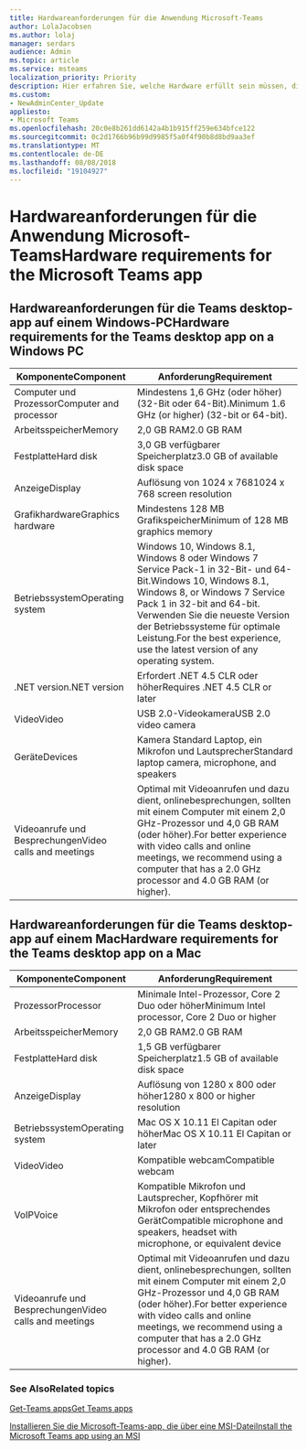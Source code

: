 ```yaml
---
title: Hardwareanforderungen für die Anwendung Microsoft-Teams
author: LolaJacobsen
ms.author: lolaj
manager: serdars
audience: Admin
ms.topic: article
ms.service: msteams
localization_priority: Priority
description: Hier erfahren Sie, welche Hardware erfüllt sein müssen, die zum Installieren und Ausführen von Microsoft-Teams-desktop-app benötigt werden.
ms.custom:
- NewAdminCenter_Update
appliesto:
- Microsoft Teams
ms.openlocfilehash: 20c0e8b261dd6142a4b1b915ff259e634bfce122
ms.sourcegitcommit: 0c2d1766b96b99d9985f5a0f4f90b8d8bd9aa3ef
ms.translationtype: MT
ms.contentlocale: de-DE
ms.lasthandoff: 08/08/2018
ms.locfileid: "19104927"
---
```

# <a name="hardware-requirements-for-the-microsoft-teams-app"></a><span data-ttu-id="e6689-103">Hardwareanforderungen für die Anwendung Microsoft-Teams</span><span class="sxs-lookup"><span data-stu-id="e6689-103">Hardware requirements for the Microsoft Teams app</span></span>

## <a name="hardware-requirements-for-the-teams-desktop-app-on-a-windows-pc"></a><span data-ttu-id="e6689-104">Hardwareanforderungen für die Teams desktop-app auf einem Windows-PC</span><span class="sxs-lookup"><span data-stu-id="e6689-104">Hardware requirements for the Teams desktop app on a Windows PC</span></span>

|<span data-ttu-id="e6689-105">**Komponente**</span><span class="sxs-lookup"><span data-stu-id="e6689-105">**Component**</span></span>|<span data-ttu-id="e6689-106">**Anforderung**</span><span class="sxs-lookup"><span data-stu-id="e6689-106">**Requirement**</span></span>  |
|---------|---------|
|<span data-ttu-id="e6689-107">Computer und Prozessor</span><span class="sxs-lookup"><span data-stu-id="e6689-107">Computer and processor</span></span>    | <span data-ttu-id="e6689-108">Mindestens 1,6 GHz (oder höher) (32-Bit oder 64-Bit).</span><span class="sxs-lookup"><span data-stu-id="e6689-108">Minimum 1.6 GHz (or higher) (32-bit or 64-bit).</span></span>        |
|<span data-ttu-id="e6689-109">Arbeitsspeicher</span><span class="sxs-lookup"><span data-stu-id="e6689-109">Memory</span></span>     |    <span data-ttu-id="e6689-110">2,0 GB RAM</span><span class="sxs-lookup"><span data-stu-id="e6689-110">2.0 GB RAM</span></span>     |
|<span data-ttu-id="e6689-111">Festplatte</span><span class="sxs-lookup"><span data-stu-id="e6689-111">Hard disk</span></span>    | <span data-ttu-id="e6689-112">3,0 GB verfügbarer Speicherplatz</span><span class="sxs-lookup"><span data-stu-id="e6689-112">3.0 GB of available disk space</span></span>        |
|<span data-ttu-id="e6689-113">Anzeige</span><span class="sxs-lookup"><span data-stu-id="e6689-113">Display</span></span>    |   <span data-ttu-id="e6689-114">Auflösung von 1024 x 768</span><span class="sxs-lookup"><span data-stu-id="e6689-114">1024 x 768 screen resolution</span></span> |
|<span data-ttu-id="e6689-115">Grafikhardware</span><span class="sxs-lookup"><span data-stu-id="e6689-115">Graphics hardware</span></span> |  <span data-ttu-id="e6689-116">Mindestens 128 MB Grafikspeicher</span><span class="sxs-lookup"><span data-stu-id="e6689-116">Minimum of 128 MB graphics memory</span></span>
|<span data-ttu-id="e6689-117">Betriebssystem</span><span class="sxs-lookup"><span data-stu-id="e6689-117">Operating system</span></span>  |    <span data-ttu-id="e6689-118">Windows 10, Windows 8.1, Windows 8 oder Windows 7 Service Pack-1 in 32-Bit- und 64-Bit.</span><span class="sxs-lookup"><span data-stu-id="e6689-118">Windows 10, Windows 8.1, Windows 8, or Windows 7 Service Pack 1 in 32-bit and 64-bit.</span></span>  <span data-ttu-id="e6689-119">Verwenden Sie die neueste Version der Betriebssysteme für optimale Leistung.</span><span class="sxs-lookup"><span data-stu-id="e6689-119">For the best experience, use the latest version of any operating system.</span></span>|
|<span data-ttu-id="e6689-120">.NET version</span><span class="sxs-lookup"><span data-stu-id="e6689-120">.NET version</span></span>    |  <span data-ttu-id="e6689-121">Erfordert .NET 4.5 CLR oder höher</span><span class="sxs-lookup"><span data-stu-id="e6689-121">Requires .NET 4.5 CLR or later</span></span>       |
|<span data-ttu-id="e6689-122">Video</span><span class="sxs-lookup"><span data-stu-id="e6689-122">Video</span></span>    |  <span data-ttu-id="e6689-123">USB 2.0-Videokamera</span><span class="sxs-lookup"><span data-stu-id="e6689-123">USB 2.0 video camera</span></span>       |
|<span data-ttu-id="e6689-124">Geräte</span><span class="sxs-lookup"><span data-stu-id="e6689-124">Devices</span></span>    |   <span data-ttu-id="e6689-125">Kamera Standard Laptop, ein Mikrofon und Lautsprecher</span><span class="sxs-lookup"><span data-stu-id="e6689-125">Standard laptop camera, microphone, and speakers</span></span>    | 
|<span data-ttu-id="e6689-126">Videoanrufe und Besprechungen</span><span class="sxs-lookup"><span data-stu-id="e6689-126">Video calls and meetings</span></span> | <span data-ttu-id="e6689-127">Optimal mit Videoanrufen und dazu dient, onlinebesprechungen, sollten mit einem Computer mit einem 2,0 GHz-Prozessor und 4,0 GB RAM (oder höher).</span><span class="sxs-lookup"><span data-stu-id="e6689-127">For better experience with video calls and online meetings, we recommend using a computer that has a 2.0 GHz processor and 4.0 GB RAM (or higher).</span></span>

## <a name="hardware-requirements-for-the-teams-desktop-app-on-a-mac"></a><span data-ttu-id="e6689-128">Hardwareanforderungen für die Teams desktop-app auf einem Mac</span><span class="sxs-lookup"><span data-stu-id="e6689-128">Hardware requirements for the Teams desktop app on a Mac</span></span>
|<span data-ttu-id="e6689-129">**Komponente**</span><span class="sxs-lookup"><span data-stu-id="e6689-129">**Component**</span></span>|<span data-ttu-id="e6689-130">**Anforderung**</span><span class="sxs-lookup"><span data-stu-id="e6689-130">**Requirement**</span></span>  |
|---------|---------|
|<span data-ttu-id="e6689-131">Prozessor</span><span class="sxs-lookup"><span data-stu-id="e6689-131">Processor</span></span>    | <span data-ttu-id="e6689-132">Minimale Intel-Prozessor, Core 2 Duo oder höher</span><span class="sxs-lookup"><span data-stu-id="e6689-132">Minimum Intel processor, Core 2 Duo or higher</span></span> |
|<span data-ttu-id="e6689-133">Arbeitsspeicher</span><span class="sxs-lookup"><span data-stu-id="e6689-133">Memory</span></span>     |   <span data-ttu-id="e6689-134">2,0 GB RAM</span><span class="sxs-lookup"><span data-stu-id="e6689-134">2.0 GB RAM</span></span>      |
|<span data-ttu-id="e6689-135">Festplatte</span><span class="sxs-lookup"><span data-stu-id="e6689-135">Hard disk</span></span>    |   <span data-ttu-id="e6689-136">1,5 GB verfügbarer Speicherplatz</span><span class="sxs-lookup"><span data-stu-id="e6689-136">1.5 GB of available disk space</span></span>      |
|<span data-ttu-id="e6689-137">Anzeige</span><span class="sxs-lookup"><span data-stu-id="e6689-137">Display</span></span>    | <span data-ttu-id="e6689-138">Auflösung von 1280 x 800 oder höher</span><span class="sxs-lookup"><span data-stu-id="e6689-138">1280 x 800 or higher resolution</span></span>    |
|<span data-ttu-id="e6689-139">Betriebssystem</span><span class="sxs-lookup"><span data-stu-id="e6689-139">Operating system</span></span>  |    <span data-ttu-id="e6689-140">Mac OS X 10.11 El Capitan oder höher</span><span class="sxs-lookup"><span data-stu-id="e6689-140">Mac OS X 10.11 El Capitan or later</span></span>     |
|<span data-ttu-id="e6689-141">Video</span><span class="sxs-lookup"><span data-stu-id="e6689-141">Video</span></span>  |    <span data-ttu-id="e6689-142">Kompatible webcam</span><span class="sxs-lookup"><span data-stu-id="e6689-142">Compatible webcam</span></span>     |
|<span data-ttu-id="e6689-143">VoIP</span><span class="sxs-lookup"><span data-stu-id="e6689-143">Voice</span></span>    |  <span data-ttu-id="e6689-144">Kompatible Mikrofon und Lautsprecher, Kopfhörer mit Mikrofon oder entsprechendes Gerät</span><span class="sxs-lookup"><span data-stu-id="e6689-144">Compatible microphone and speakers, headset with microphone, or equivalent device</span></span>       |
|<span data-ttu-id="e6689-145">Videoanrufe und Besprechungen</span><span class="sxs-lookup"><span data-stu-id="e6689-145">Video calls and meetings</span></span> | <span data-ttu-id="e6689-146">Optimal mit Videoanrufen und dazu dient, onlinebesprechungen, sollten mit einem Computer mit einem 2,0 GHz-Prozessor und 4,0 GB RAM (oder höher).</span><span class="sxs-lookup"><span data-stu-id="e6689-146">For better experience with video calls and online meetings, we recommend using a computer that has a 2.0 GHz processor and 4.0 GB RAM (or higher).</span></span>

### <a name="related-topics"></a><span data-ttu-id="e6689-147">See Also</span><span class="sxs-lookup"><span data-stu-id="e6689-147">Related topics</span></span>
[<span data-ttu-id="e6689-148">Get-Teams apps</span><span class="sxs-lookup"><span data-stu-id="e6689-148">Get Teams apps</span></span>](get-clients.md)

[<span data-ttu-id="e6689-149">Installieren Sie die Microsoft-Teams-app, die über eine MSI-Datei</span><span class="sxs-lookup"><span data-stu-id="e6689-149">Install the Microsoft Teams app using an MSI</span></span>](msi-deployment.md)

